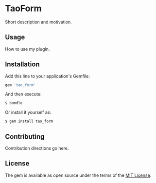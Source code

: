 # TaoForm
Short description and motivation.

## Usage
How to use my plugin.

## Installation
Add this line to your application's Gemfile:

```ruby
gem 'tao_form'
```

And then execute:
```bash
$ bundle
```

Or install it yourself as:
```bash
$ gem install tao_form
```

## Contributing
Contribution directions go here.

## License
The gem is available as open source under the terms of the [MIT License](http://opensource.org/licenses/MIT).
